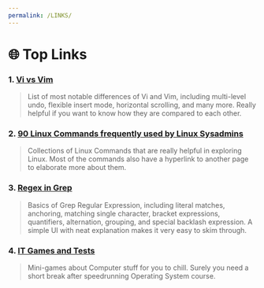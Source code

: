 ```yaml
---
permalink: /LINKS/
---
```


# 🌐 Top Links

### 1. [Vi vs Vim](https://www.shell-tips.com/linux/vi-vs-vim/)
> List of most notable differences of Vi and Vim, including multi-level undo, flexible insert mode, horizontal scrolling, and many more. Really helpful if you want to know how they are compared to each other.

### 2. [90 Linux Commands frequently used by Linux Sysadmins](https://haydenjames.io/90-linux-commands-frequently-used-by-linux-sysadmins/)
> Collections of Linux Commands that are really helpful in exploring Linux. Most of the commands also have a hyperlink to another page to elaborate more about them.

### 3. [Regex in Grep](https://linuxize.com/post/regular-expressions-in-grep/)
> Basics of Grep Regular Expression, including literal matches, anchoring, matching single character, bracket expressions, quantifiers, alternation, grouping, and special backlash expression. A simple UI with neat explanation makes it very easy to skim through.

### 4. [IT Games and Tests](http://planeta42.com/it/technology.html)
> Mini-games about Computer stuff for you to chill. Surely you need a short break after speedrunning Operating System course.
